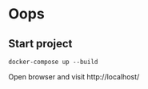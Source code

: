 # Oops

## Start project


```shell
docker-compose up --build
```

Open browser and visit http://localhost/
